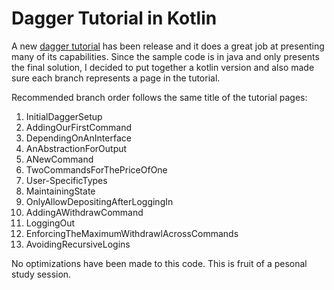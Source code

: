 # Dagger Tutorial in Kotlin

A new [dagger tutorial](https://dagger.dev/tutorial/) has been release and it does a great job at presenting many of its capabilities. Since the sample code is in java and only presents the final solution, I decided to put together a kotlin version and also made sure each branch represents a page in the tutorial.

Recommended branch order follows the same title of the tutorial pages:
1. InitialDaggerSetup
2. AddingOurFirstCommand
3. DependingOnAnInterface
4. AnAbstractionForOutput
5. ANewCommand
6. TwoCommandsForThePriceOfOne
7. User-SpecificTypes
8. MaintainingState
9. OnlyAllowDepositingAfterLoggingIn
10. AddingAWithdrawCommand
11. LoggingOut
12. EnforcingTheMaximumWithdrawlAcrossCommands
13. AvoidingRecursiveLogins

No optimizations have been made to this code. This is fruit of a pesonal study session.

